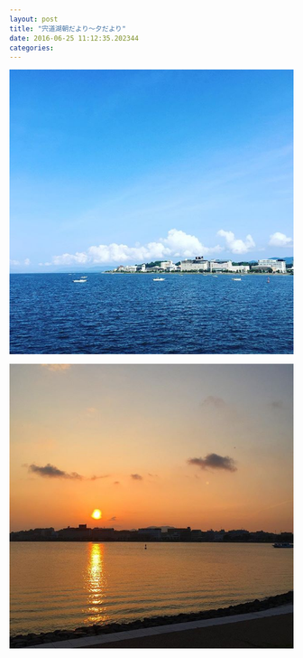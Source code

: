 ```yaml
---
layout: post
title: "宍道湖朝だより〜夕だより"
date: 2016-06-25 11:12:35.202344
categories: 
---
```


![](/assets/images/201606/13329172_2056589081232210_1680046922_n.jpg)

![](/assets/images/201606/13329200_140881102986469_1515783301_n.jpg)


